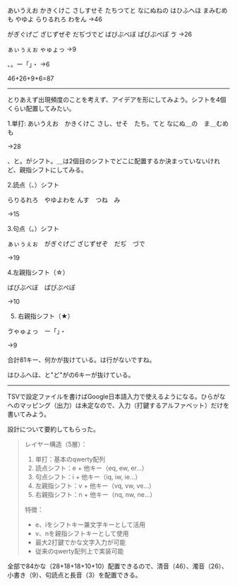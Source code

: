あいうえお
かきくけこ
さしすせそ
たちつてと
なにぬねの
はひふへほ
まみむめも
やゆよ
らりるれろ
わをん
→46

がぎぐげご
ざじずぜぞ
だぢづでど
ばびぶべぼ
ぱぴぷぺぽ
ゔ
→26

ぁぃぅぇぉ
ゃゅょっ
→9

、。ー「」・
→6

46+26+9+6=87

---

とりあえず出現頻度のことを考えず、アイデアを形にしてみよう。シフトを4個くらい配置してみたい。

1.単打:
あいうえお　かきくけこ
さし、せそ　たち。てと
なにぬ＿の　ま＿むめも

→28

、と。がシフト。＿は2個目のシフトでどこに配置するか決まっていないけれど、親指シフトにしてみる。

2.読点（、）シフト

らりるれろ　やゆよわを
んす　つね　み

→15

3.句点（。）シフト

ぁぃぅぇぉ　がぎぐげご
ざじずぜぞ　だぢ　づで

→19

4.左親指シフト（☆）

ばびぶべぼ　ぱぴぷぺぽ

→10

5. 右親指シフト（★）

ゔゃゅょっ　ー「」・

→9

合計81キー、何かが抜けている。は行がないですね。

はひふへほ、と"ど"がの6キーが抜けている。

---

TSVで設定ファイルを書けばGoogle日本語入力で使えるようになる。ひらがなへのマッピング（出力）は未定なので、入力（打鍵するアルファベット）だけを書いてみよう。

設計について要約してもらった。

> レイヤー構造（5層）：
> 1. 単打：基本のqwerty配列
> 2. 読点シフト：e + 他キー（eq, ew, er...）
> 3. 句点シフト：i + 他キー（iq, iw, ie...）
> 4. 左親指シフト：v + 他キー（vq, vw, ve...）
> 5. 右親指シフト：n + 他キー（nq, nw, ne...）
>
> 特徴：
> - e、iをシフトキー兼文字キーとして活用
> - v、nを親指シフトキーとして使用
> - 最大2打鍵でかな文字入力が可能
> - 従来のqwerty配列上で実装可能

全部で84かな（28+18+18+10+10）配置できるので、清音（46）、濁音（26）、小書き（9）、句読点と長音（3）を配置できる。
